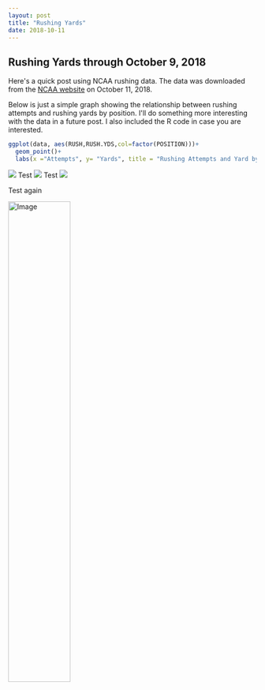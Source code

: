 ```yaml
---
layout: post
title: "Rushing Yards"
date: 2018-10-11
---
```


## Rushing Yards through October 9, 2018

Here's a quick post using NCAA rushing data. The data was downloaded from the [NCAA website](https://www.ncaa.com/stats/football/fbs/current/individual/469) on October 11, 2018.

Below is just a simple graph showing the relationship between rushing attempts and rushing yards by position. I'll do something more interesting with the data in a future post. I also included the R code in case you are interested.

``` r
ggplot(data, aes(RUSH,RUSH.YDS,col=factor(POSITION)))+
  geom_point()+
  labs(x ="Attempts", y= "Yards", title = "Rushing Attempts and Yard by Position", color="Position")
```

![](dcsimpson01.github.io/_posts/2018-10-11-RushingYards_files/graphs-1.png)
Test
![](dcsimpson01.github.io/_posts/2018-10-11-RushingYards_files/graphs-1.png)
Test
![](dcsimpson01.github.io/_posts/2018-10-11-RushingYards_files/graphs-1.png)

Test again
<div>
	<img src="dcsimpson01.github.io/_posts/2018-10-11-RushingYards_files/graphs-1.png" alt="Image", width="50%" height="50%"/> 
</div>

